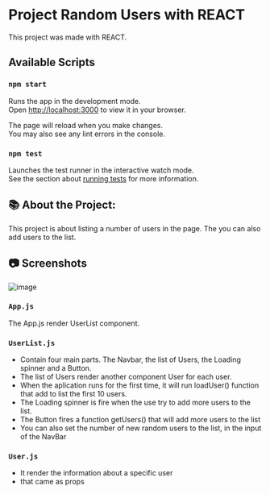 # Project Random Users with REACT

This project was made with REACT.

## Available Scripts

### `npm start`

Runs the app in the development mode.\
Open [http://localhost:3000](http://localhost:3000) to view it in your browser.

The page will reload when you make changes.\
You may also see any lint errors in the console.

### `npm test`

Launches the test runner in the interactive watch mode.\
See the section about [running tests](https://facebook.github.io/create-react-app/docs/running-tests) for more information.

## 📚 About the Project: 
  This project is about listing a number of users in the page.
  The you can also add users to the list.
  
## 📷 Screenshots
![image](https://user-images.githubusercontent.com/88672593/163672297-a7c39b33-875e-44b6-8212-9af40eab195c.png)


### `App.js`

The App.js render UserList component. 

### `UserList.js`

  - Contain four main parts. The Navbar, the list of Users, the Loading spinner and a Button.
  - The list of Users render another component User for each user.
  - When the aplication runs for the first time, it will run loadUser() function that add to list the first 10 users.
  - The Loading spinner is fire when the use try to add more users to the list.
  - The Button fires a function getUsers() that will add more users to the list
  - You can also set the number of new random users to the list, in the input of the NavBar

### `User.js`
  - It render the information about a specific user
  - that came as props
